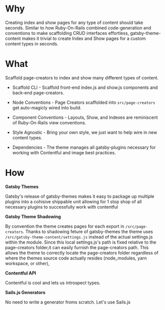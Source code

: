 # Why

Creating index and show pages for any type of content should take seconds.  Similar to how Ruby-On-Rails combined code-generation and conventions to make scaffolding CRUD interfaces effortless, gatsby-theme-content makes it trivial to create Index and Show pages for a custom content types in seconds.

# What

Scaffold page-creators to index and show many different types of content.

* Scaffold CLI - Scaffold front-end index.js and show.js components and back-end page-creators.

* Node Conventions - Page Creators scaffolded into `src/page-creators` get auto-magicly wired into build.

* Component Conventions - Layouts, Show, and Indexes are reminiscent of Ruby-On-Rails view conventions.

* Style Agnostic - Bring your own style, we just want to help wire in new content types.

* Dependencies - The theme manages all gatsby-plugins necessary for working with Contentful and image best practices.

# How

**Gatsby Themes**

Gatsby's release of gatsby-themes makes it easy to package up multiple plugins into a cohisive shippable unit allowing for 1 stop shop of all necessary plugins to successfully work with contentful

**Gatsby Theme Shadowing**

By convention the theme creates pages for each export in `/src/page-creators`.  Thanks to shadowing feture of gatsby-themes the theme uses `/src/gatsby-theme-content/settings.js` instead of the actual settings.js within the module.  Since this local settings.js's path is fixed relative to the page-creators folder,it can easily furnish the page-creators path.  This allows the theme to correctly locate the page-creators folder regardless of where the themes source code actually resides (node_modules, yarn workspace, or other),

**Contentful API**

Contentful is cool and lets us introspect types.

**Sails.js Generators**

No need to write a generator froms scratch.  Let's use Sails.js


